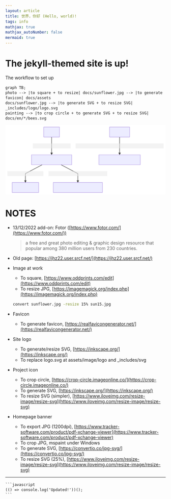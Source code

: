 ```yaml
---
layout: article
title: 世界，你好 (Hello, world)!
tags: info
mathjax: true
mathjax_autoNumber: false
mermaid: true
---
```


# The jekyll-themed site is up!

The workflow to set up

```
graph TB;
photo --> |to square + to resize| docs/sunflower.jpg --> |to generate favicon| docs/assets
docs/sunflower.jpg --> |to generate SVG + to resize SVG| _includes/logo/logo.svg
painting --> |to crop circle + to generate SVG + to resize SVG| docs/en/*/bees.svg
```

![](mermaid-diagram-20210224082643.svg)

<!--more-->

# NOTES

* 13/12/2022 add-on: Fotor ([https://www.fotor.com/](https://www.fotor.com/)) 

  > a free and great photo editing & graphic design resource that popular among 380 million users from 230 countries.

* Old page: [https://jhz22.user.srcf.net/](https://jhz22.user.srcf.net/)

* Image at work
  * To square, [https://www.oddprints.com/edit](https://www.oddprints.com/edit)
  * To resize JPG, [https://imagemagick.org/index.php](https://imagemagick.org/index.php)

  ```bash
  convert sunflower.jpg -resize 15% sun15.jpg
  ```

* Favicon
  * To generate favicon, [https://realfavicongenerator.net/](https://realfavicongenerator.net/)
* Site logo
  * To generate/resize SVG, [https://inkscape.org/](https://inkscape.org/)
  * To replace logo.svg at assets/image/logo and _includes/svg
* Project icon
  * To crop circle, [https://crop-circle.imageonline.co/](https://crop-circle.imageonline.co/)
  * To generate SVG, [https://inkscape.org/](https://inkscape.org/)
  * To resize SVG (simpler), [https://www.iloveimg.com/resize-image/resize-svg](https://www.iloveimg.com/resize-image/resize-svg)
* Homepage banner
  * To export JPG (1200dpi), [https://www.tracker-software.com/product/pdf-xchange-viewer](https://www.tracker-software.com/product/pdf-xchange-viewer)
  * To crop JPG, mspaint under Windows
  * To generate SVG, [https://convertio.co/jpg-svg/](https://convertio.co/jpg-svg/)
  * To resize SVG (25%), [https://www.iloveimg.com/resize-image/resize-svg](https://www.iloveimg.com/resize-image/resize-svg)

---

    ```javascript
    (() => console.log('Updated!'))();
    ```
